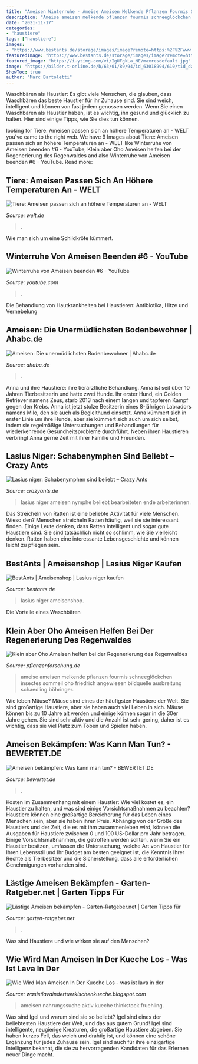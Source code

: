```yaml
---
title: "Ameisen Winterruhe - Ameise Ameisen Melkende Pflanzen Fourmis Schneeglöckchen Insectes Sommeil Oho Friedrich Angewiesen Bildquelle Ausbreitung Schaedling Böhringer"
description: "Ameise ameisen melkende pflanzen fourmis schneeglöckchen insectes sommeil oho friedrich angewiesen bildquelle ausbreitung schaedling böhringer"
date: "2021-11-17"
categories:
- "haustiere"
tags: ["haustiere"]
images:
- "https://www.bestants.de/storage/images/image?remote=https:%2F%2Fwww.bestants.de%2FWebRoot%2FStore30%2FShops%2F84369698%2F5D2B%2F193E%2F9EFC%2F824B%2FA90A%2F0A0C%2F6D02%2F72CF%2FScreenshot-20190814-155130.jpg&amp;shop=84369698&amp;width=720&amp;height=2560"
featuredImage: "https://www.bestants.de/storage/images/image?remote=https:%2F%2Fwww.bestants.de%2FWebRoot%2FStore30%2FShops%2F84369698%2F5D2B%2F193E%2F9EFC%2F824B%2FA90A%2F0A0C%2F6D02%2F72CF%2FScreenshot-20190814-155130.jpg&amp;shop=84369698&amp;width=720&amp;height=2560"
featured_image: "https://i.ytimg.com/vi/IgUFgkLa_NE/maxresdefault.jpg"
image: "https://bilder.t-online.de/b/63/01/89/94/id_63018994/610/tid_da/ameisen-im-fruehling-werden-ameisen-wieder-aktiv-und-gehen-auf-nahrungssuche-.jpg"
ShowToc: true
author: "Marc Bartoletti"
---
```



Waschbären als Haustier:
Es gibt viele Menschen, die glauben, dass Waschbären das beste Haustier für ihr Zuhause sind. Sie sind weich, intelligent und können von fast jedem genossen werden. Wenn Sie einen Waschbären als Haustier haben, ist es wichtig, ihn gesund und glücklich zu halten. Hier sind einige Tipps, wie Sie dies tun können.

	

		
looking for Tiere: Ameisen passen sich an höhere Temperaturen an - WELT you've came to the right web. We have 9 Images about Tiere: Ameisen passen sich an höhere Temperaturen an - WELT like Winterruhe von Ameisen beenden #6 - YouTube, Klein aber Oho Ameisen helfen bei der Regenerierung des Regenwaldes and also Winterruhe von Ameisen beenden #6 - YouTube. Read more:
		
    
## Tiere: Ameisen Passen Sich An Höhere Temperaturen An - WELT

<img loading=lazy src="https://www.welt.de/img/welt_print/mobile100451088/2801350137-ci16x9-w880/blattschneideameise-DW-Wissenschaft-Frankfur-Main-jpg.jpg" onerror="this.onerror=null;this.src='https://tse1.mm.bing.net/th?id=OIP.AaDibIMSYYlWPytvyauMRwHaEK&amp;pid=15.1';" alt="Tiere: Ameisen passen sich an höhere Temperaturen an - WELT">

_Source: welt.de_

>. 

	

Wie man sich um eine Schildkröte kümmert.

    
## Winterruhe Von Ameisen Beenden #6 - YouTube

<img loading=lazy src="https://i.ytimg.com/vi/IgUFgkLa_NE/maxresdefault.jpg" onerror="this.onerror=null;this.src='https://tse4.mm.bing.net/th?id=OIP.NUtLd3mW6wxeEi2D3qzRDwHaEK&amp;pid=15.1';" alt="Winterruhe von Ameisen beenden #6 - YouTube">

_Source: youtube.com_

>. 

	

Die Behandlung von Hautkrankheiten bei Haustieren: Antibiotika, Hitze und Vernebelung

    
## Ameisen: Die Unermüdlichsten Bodenbewohner | Ahabc.de

<img loading=lazy src="http://www.ahabc.de/wp-content/uploads/2015/08/aphids-816993_8001-300x199.jpg" onerror="this.onerror=null;this.src='https://tse4.mm.bing.net/th?id=OIP.RowxnVhBuyfW_0yGlcnBjQAAAA&amp;pid=15.1';" alt="Ameisen: Die unermüdlichsten Bodenbewohner | Ahabc.de">

_Source: ahabc.de_

>. 

	

Anna und ihre Haustiere: ihre tierärztliche Behandlung.
Anna ist seit über 10 Jahren Tierbesitzerin und hatte zwei Hunde. Ihr erster Hund, ein Golden Retriever namens Zeus, starb 2013 nach einem langen und tapferen Kampf gegen den Krebs. Anna ist jetzt stolze Besitzerin eines 8-jährigen Labradors namens Milo, den sie auch als Begleithund einsetzt. Anna kümmert sich in erster Linie um ihre Hunde, aber sie kümmert sich auch um sich selbst, indem sie regelmäßige Untersuchungen und Behandlungen für wiederkehrende Gesundheitsprobleme durchführt. Neben ihren Haustieren verbringt Anna gerne Zeit mit ihrer Familie und Freunden.

    
## Lasius Niger: Schabenymphen Sind Beliebt – Crazy Ants

<img loading=lazy src="https://crazyants.de/wp-content/uploads/2015/02/IMG_2589.jpg" onerror="this.onerror=null;this.src='https://tse3.mm.bing.net/th?id=OIP.sNjkqAXGeUYZGYu_o4Bq3wHaFj&amp;pid=15.1';" alt="Lasius niger: Schabenymphen sind beliebt – Crazy Ants">

_Source: crazyants.de_

>lasius niger ameisen nymphe beliebt bearbeiteten ende arbeiterinnen. 

	

Das Streicheln von Ratten ist eine beliebte Aktivität für viele Menschen. Wieso den?
Menschen streicheln Ratten häufig, weil sie sie interessant finden. Einige Leute denken, dass Ratten intelligent und sogar gute Haustiere sind. Sie sind tatsächlich nicht so schlimm, wie Sie vielleicht denken. Ratten haben eine interessante Lebensgeschichte und können leicht zu pflegen sein.

    
## BestAnts | Ameisenshop | Lasius Niger Kaufen

<img loading=lazy src="https://www.bestants.de/storage/images/image?remote=https:%2F%2Fwww.bestants.de%2FWebRoot%2FStore30%2FShops%2F84369698%2F5D2B%2F193E%2F9EFC%2F824B%2FA90A%2F0A0C%2F6D02%2F72CF%2FScreenshot-20190814-155130.jpg&amp;shop=84369698&amp;width=720&amp;height=2560" onerror="this.onerror=null;this.src='https://tse2.mm.bing.net/th?id=OIP.5JqUqusf-2H_JUdrIVRRzQHaHc&amp;pid=15.1';" alt="BestAnts | Ameisenshop | Lasius niger kaufen">

_Source: bestants.de_

>lasius niger ameisenshop. 

	

Die Vorteile eines Waschbären

    
## Klein Aber Oho Ameisen Helfen Bei Der Regenerierung Des Regenwaldes

<img loading=lazy src="https://www.pflanzenforschung.de/application/files/5015/6088/1805/Ameise_1024px_by_bhringer_friedrich_wikimedia.JPG" onerror="this.onerror=null;this.src='https://tse4.mm.bing.net/th?id=OIP.wvle8wW4KT2dov4UfgXWYAHaE7&amp;pid=15.1';" alt="Klein aber Oho Ameisen helfen bei der Regenerierung des Regenwaldes">

_Source: pflanzenforschung.de_

>ameise ameisen melkende pflanzen fourmis schneeglöckchen insectes sommeil oho friedrich angewiesen bildquelle ausbreitung schaedling böhringer. 

	

Wie leben Mäuse?
Mäuse sind eines der häufigsten Haustiere der Welt. Sie sind großartige Haustiere, aber sie haben auch viel Leben in sich. Mäuse können bis zu 10 Jahre alt werden und einige können sogar in die 30er Jahre gehen. Sie sind sehr aktiv und die Anzahl ist sehr gering, daher ist es wichtig, dass sie viel Platz zum Toben und Spielen haben.

    
## Ameisen Bekämpfen: Was Kann Man Tun? - BEWERTET.DE

<img loading=lazy src="https://assets.bewertet.de/schaedlingsbekaempfung/ameisenbekaempfen.jpg" onerror="this.onerror=null;this.src='https://tse1.mm.bing.net/th?id=OIP.UsQXcClbJaI3cGqO6VpyvQHaE6&amp;pid=15.1';" alt="Ameisen bekämpfen: Was kann man tun? - BEWERTET.DE">

_Source: bewertet.de_

>. 

	

Kosten im Zusammenhang mit einem Haustier: Wie viel kostet es, ein Haustier zu halten, und was sind einige Vorsichtsmaßnahmen zu beachten?
Haustiere können eine großartige Bereicherung für das Leben eines Menschen sein, aber sie haben ihren Preis. Abhängig von der Größe des Haustiers und der Zeit, die es mit ihm zusammenleben wird, können die Ausgaben für Haustiere zwischen 0 und 100 US-Dollar pro Jahr betragen. Einige Vorsichtsmaßnahmen, die getroffen werden sollten, wenn Sie ein Haustier besitzen, umfassen die Untersuchung, welche Art von Haustier für Ihren Lebensstil und Ihr Budget am besten geeignet ist, die Kenntnis Ihrer Rechte als Tierbesitzer und die Sicherstellung, dass alle erforderlichen Genehmigungen vorhanden sind.

    
## Lästige Ameisen Bekämpfen - Garten-Ratgeber.net | Garten Tipps Für

<img loading=lazy src="https://www.garten-ratgeber.net/wp-content/uploads/2011/05/ameisen.jpg" onerror="this.onerror=null;this.src='https://tse3.mm.bing.net/th?id=OIP.NjXpjoOl7dJNwdlNsQmAKgAAAA&amp;pid=15.1';" alt="Lästige Ameisen bekämpfen - Garten-Ratgeber.net | Garten Tipps für">

_Source: garten-ratgeber.net_

>. 

	

Was sind Haustiere und wie wirken sie auf den Menschen?

    
## Wie Wird Man Ameisen In Der Kueche Los - Was Ist Lava In Der

<img loading=lazy src="https://bilder.t-online.de/b/63/01/89/94/id_63018994/610/tid_da/ameisen-im-fruehling-werden-ameisen-wieder-aktiv-und-gehen-auf-nahrungssuche-.jpg" onerror="this.onerror=null;this.src='https://tse1.mm.bing.net/th?id=OIP.hDyoh2AuI1aJVqa2e3USlAHaEK&amp;pid=15.1';" alt="Wie Wird Man Ameisen In Der Kueche Los - was ist lava in der">

_Source: wasistlavaindertuerkischenkueche.blogspot.com_

>ameisen nahrungssuche aktiv kueche thinkstock fruehling. 

	

Was sind Igel und warum sind sie so beliebt?
Igel sind eines der beliebtesten Haustiere der Welt, und das aus gutem Grund! Igel sind intelligente, neugierige Kreaturen, die großartige Haustiere abgeben. Sie haben kurzes Fell, das weich und drahtig ist, und können eine schöne Ergänzung für jedes Zuhause sein. Igel sind auch für ihre einzigartige Intelligenz bekannt, die sie zu hervorragenden Kandidaten für das Erlernen neuer Dinge macht.

